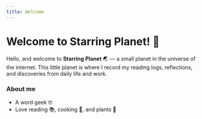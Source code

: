 ```yaml
---
title: Welcome
---
```


# Welcome to Starring Planet! :wave:

Hello, and welcome to **Starring Planet** :earth_asia: — a small planet in the universe of the internet. This little planet is where I record my reading logs, reflections, and discoveries from daily life and work.

### About me
- A word geek :nerd_face:
- Love reading :books:, cooking :fried_egg:, and plants :herb:
